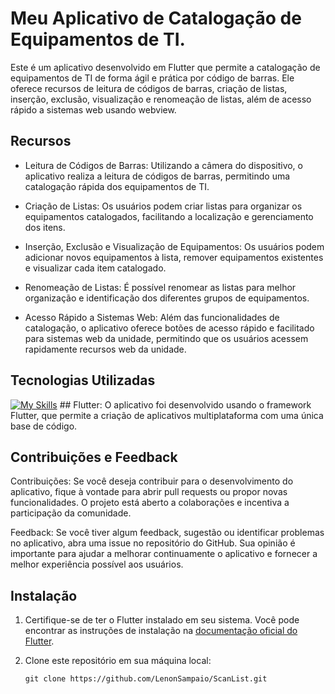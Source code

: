 
# Meu Aplicativo de Catalogação de Equipamentos de TI.


Este é um aplicativo desenvolvido em Flutter que permite a catalogação de equipamentos de TI de forma ágil e prática por código de barras. Ele oferece recursos de leitura de códigos de barras, criação de listas, inserção, exclusão, visualização e renomeação de listas, além de acesso rápido a sistemas web usando webview.

## Recursos

- Leitura de Códigos de Barras: Utilizando a câmera do dispositivo, o aplicativo realiza a leitura de códigos de barras, permitindo uma catalogação rápida dos equipamentos de TI.

- Criação de Listas: Os usuários podem criar listas para organizar os equipamentos catalogados, facilitando a localização e gerenciamento dos itens.

- Inserção, Exclusão e Visualização de Equipamentos: Os usuários podem adicionar novos equipamentos à lista, remover equipamentos existentes e visualizar cada item catalogado.

- Renomeação de Listas: É possível renomear as listas para melhor organização e identificação dos diferentes grupos de equipamentos.

- Acesso Rápido a Sistemas Web: Além das funcionalidades de catalogação, o aplicativo oferece botões de acesso rápido e facilitado para sistemas web da unidade, permitindo que os usuários acessem rapidamente recursos web da unidade.

## Tecnologias Utilizadas

[![My Skills](https://skillicons.dev/icons?i=flutter)](https://skillicons.dev) ## Flutter: O aplicativo foi desenvolvido usando o framework Flutter, que permite a criação de aplicativos multiplataforma com uma única base de código.


## Contribuições e Feedback
Contribuições: Se você deseja contribuir para o desenvolvimento do aplicativo, fique à vontade para abrir pull requests ou propor novas funcionalidades. O projeto está aberto a colaborações e incentiva a participação da comunidade.

Feedback: Se você tiver algum feedback, sugestão ou identificar problemas no aplicativo, abra uma issue no repositório do GitHub. Sua opinião é importante para ajudar a melhorar continuamente o aplicativo e fornecer a melhor experiência possível aos usuários.






## Instalação

1. Certifique-se de ter o Flutter instalado em seu sistema. Você pode encontrar as instruções de instalação na [documentação oficial do Flutter](https://flutter.dev/docs/get-started).

2. Clone este repositório em sua máquina local:
   ```shell
   git clone https://github.com/LenonSampaio/ScanList.git
